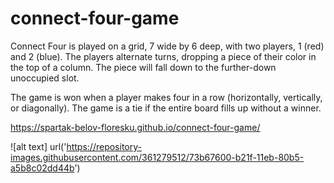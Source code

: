 # connect-four-game


Connect Four is played on a grid, 7 wide by 6 deep, with two players, 1 (red) and 2 (blue). 
The players alternate turns, dropping a piece of their color in the top of a column. 
The piece will fall down to the further-down unoccupied slot.

The game is won when a player makes four in a row (horizontally, vertically, or diagonally). 
The game is a tie if the entire board fills up without a winner.


https://spartak-belov-floresku.github.io/connect-four-game/

![alt text] url('https://repository-images.githubusercontent.com/361279512/73b67600-b21f-11eb-80b5-a5b8c02dd44b')
